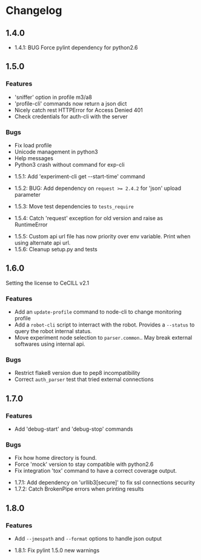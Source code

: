 Changelog
=========

1.4.0
-----

- 1.4.1: BUG Force pylint dependency for python2.6

1.5.0
-----

### Features ###

+ 'sniffer' option in profile m3/a8
+ 'profile-cli' commands now return a json dict
+ Nicely catch rest HTTPError for Access Denied 401
+ Check credentials for auth-cli with the server

### Bugs ###

- Fix load profile
- Unicode management in python3
- Help messages
- Python3 crash without command for exp-cli

+ 1.5.1: Add 'experiment-cli get --start-time' command
- 1.5.2: BUG: Add dependency on `request >= 2.4.2` for 'json' upload parameter
+ 1.5.3: Move test dependencies to `tests_require`
- 1.5.4: Catch 'request' exception for old version and raise as RuntimeError
+ 1.5.5: Custom api url file has now priority over env variable.
         Print when using alternate api url.
+ 1.5.6: Cleanup setup.py and tests


1.6.0
-----

Setting the license to CeCILL v2.1

### Features ###

+ Add an `update-profile` command to node-cli to change monitoring profile
+ Add a `robot-cli` script to interract with the robot.
  Provides a `--status` to query the robot internal status.
+ Move experiment node selection to `parser.common`..
  May break external softwares using internal api.

### Bugs ###

- Restrict flake8 version due to pep8 incompatibility
- Correct `auth_parser` test that tried external connections

1.7.0
-----

### Features ###

+ Add 'debug-start' and 'debug-stop' commands

### Bugs ###

- Fix how home directory is found.
- Force 'mock' version to stay compatible with python2.6
- Fix integration 'tox' command to have a correct coverage output.

+ 1.7.1: Add dependency on 'urllib3[secure]' to fix ssl connections security
+ 1.7.2: Catch BrokenPipe errors when printing results


1.8.0
-----

### Features ###

+ Add `--jmespath` and `--format` options to handle json output

+ 1.8.1: Fix pylint 1.5.0 new warnings
